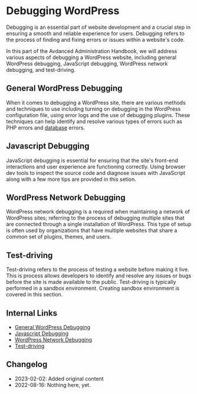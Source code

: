 # Debugging WordPress

Debugging is an essential part of website development and a crucial step in ensuring a smooth and reliable experience for users. Debugging refers to the process of finding and fixing errors or issues within a website's code. 

In this part of the Avdanced Administration Handbook, we will address various aspects of debugging a WordPress website, including general WordPress debugging, JavaScript debugging, WordPress network debugging, and test-driving.

## General WordPress Debugging

When it comes to debugging a WordPress site, there are various methods and techniques to use including turning on debugging in the WordPress configuration file, using error logs and the use of debugging plugins. These techniques can help identify and resolve various types of errors such as PHP errors and [database](https://codex.wordpress.org/Database_Description) errors.

## Javascript Debugging

JavaScript debugging is essential for ensuring that the site's front-end interactions and user experience are functioning correctly. Using browser dev tools to inspect the source code and diagnose issues with JavaScript along with a few more tips are provided in this setion.

## WordPress Network Debugging

WordPress network debugging is a required when maintaining a network of WordPress sites; referring to the process of debugging multiple sites that are connected through a single installation of WordPress. This type of setup is often used by organizations that have multiple websites that share a common set of plugins, themes, and users. 

## Test-driving
Test-driving refers to the process of testing a website before making it live. This is  process allows developers to identify and resolve any issues or bugs before the site is made available to the public. Test-driving is typically performed in a sandbox environment. Creating sandbox environment is covered in this section.

## Internal Links
- [General WordPress Debugging](https://github.com/WordPress/Advanced-administration-handbook/blob/main/debug/debug-wordpress.md)
- [Javascript Debugging](https://github.com/WordPress/Advanced-administration-handbook/blob/main/debug/debug-javascript.md)
- [WordPress Network Debugging](https://github.com/WordPress/Advanced-administration-handbook/blob/main/debug/debug-network.md)
- [Test-driving](https://github.com/WordPress/Advanced-administration-handbook/blob/main/debug/test-driving.md)

## Changelog

- 2023-02-02: Added original content
- 2022-08-16: Nothing here, yet.
